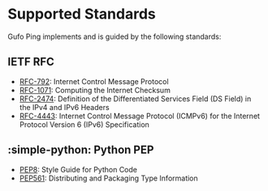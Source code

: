 # Supported Standards

Gufo Ping implements and is guided by the following standards:

## IETF RFC

* [RFC-792][RFC-792]: Internet Control Message Protocol
* [RFC-1071][RFC-1071]: Computing the Internet Checksum
* [RFC-2474][RFC-2474]: Definition of the Differentiated
  Services Field (DS Field) in the IPv4 and IPv6 Headers
* [RFC-4443][RFC-4443]: Internet Control Message Protocol (ICMPv6)
  for the Internet Protocol Version 6 (IPv6) Specification

## :simple-python: Python PEP

* [PEP8][PEP8]: Style Guide for Python Code
* [PEP561][PEP561]: Distributing and Packaging Type Information

[RFC-792]: https://www.rfc-editor.org/rfc/rfc792.html
[RFC-1071]: https://www.rfc-editor.org/rfc/rfc1071.html
[RFC-2474]: https://www.rfc-editor.org/rfc/rfc2474.html
[RFC-4443]: https://www.rfc-editor.org/rfc/rfc4443.html
[PEP8]: https://peps.python.org/pep-0008/
[PEP561]: https://peps.python.org/pep-0561/
